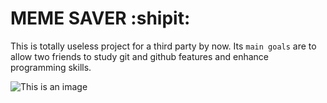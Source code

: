 # MEME SAVER :shipit:

This is totally useless project for a third party by now. Its `main goals` are to allow two friends to study git and github features and enhance programming skills.


![This is an image](https://images.unsplash.com/photo-1525152334085-d5f17f22d5c8?ixlib=rb-4.0.3&ixid=MnwxMjA3fDB8MHxwaG90by1wYWdlfHx8fGVufDB8fHx8&auto=format&fit=crop&w=984&q=80)